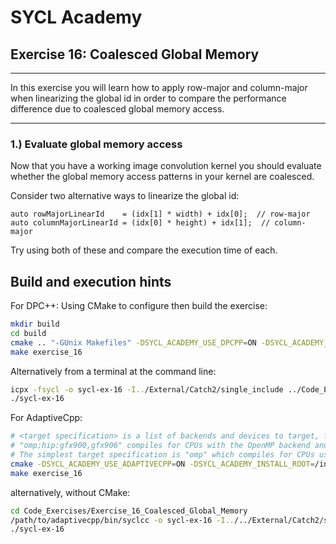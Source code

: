 # SYCL Academy

## Exercise 16: Coalesced Global Memory
---

In this exercise you will learn how to apply row-major and column-major when
linearizing the global id in order to compare the performance difference due to
coalesced global memory access.

---

### 1.) Evaluate global memory access

Now that you have a working image convolution kernel you should evaluate whether the
global memory access patterns in your kernel are coalesced.

Consider two alternative ways to linearize the global id:

```
auto rowMajorLinearId    = (idx[1] * width) + idx[0];  // row-major
auto columnMajorLinearId = (idx[0] * height) + idx[1];  // column-major
```

Try using both of these and compare the execution time of each.

## Build and execution hints

For DPC++:
Using CMake to configure then build the exercise:
```sh
mkdir build
cd build
cmake .. "-GUnix Makefiles" -DSYCL_ACADEMY_USE_DPCPP=ON -DSYCL_ACADEMY_ENABLE_SOLUTIONS=OFF -DCMAKE_C_COMPILER=icx -DCMAKE_CXX_COMPILER=icpx
make exercise_16
```
Alternatively from a terminal at the command line:
```sh
icpx -fsycl -o sycl-ex-16 -I../External/Catch2/single_include ../Code_Exercises/Exercise_16_Coalesced_Global_Memory/source.cpp
./sycl-ex-16
```

For AdaptiveCpp:
```sh
# <target specification> is a list of backends and devices to target, for example
# "omp;hip:gfx900,gfx906" compiles for CPUs with the OpenMP backend and for AMD Vega 10 (gfx900) and Vega 20 (gfx906) GPUs using the HIP backend.
# The simplest target specification is "omp" which compiles for CPUs using the OpenMP backend.
cmake -DSYCL_ACADEMY_USE_ADAPTIVECPP=ON -DSYCL_ACADEMY_INSTALL_ROOT=/insert/path/to/adaptivecpp -DADAPTIVECPP_TARGETS="<target specification>" ..
make exercise_16
```
alternatively, without CMake:
```sh
cd Code_Exercises/Exercise_16_Coalesced_Global_Memory
/path/to/adaptivecpp/bin/syclcc -o sycl-ex-16 -I../../External/Catch2/single_include --adaptivecpp-targets="<target specification>" source.cpp
./sycl-ex-16
```
